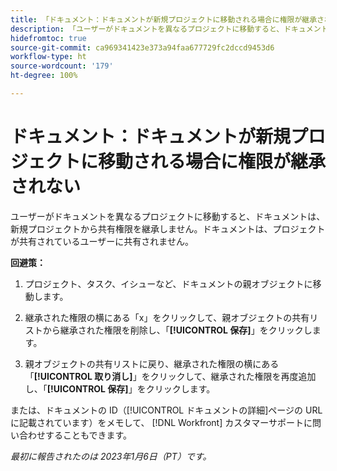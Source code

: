 ```yaml
---
title: 「ドキュメント：ドキュメントが新規プロジェクトに移動される場合に権限が継承されない」
description: 「ユーザーがドキュメントを異なるプロジェクトに移動すると、ドキュメントは、新規プロジェクトから共有権限を継承しません。ドキュメントは、プロジェクトが共有されているユーザーに共有されません。」
hidefromtoc: true
source-git-commit: ca969341423e373a94faa677729fc2dccd9453d6
workflow-type: ht
source-wordcount: '179'
ht-degree: 100%

---
```



# ドキュメント：ドキュメントが新規プロジェクトに移動される場合に権限が継承されない

<!-- This Known Issue is on the TOC for both Workfront and Workfront Proof-->

<!--This issue has been closed as won't fix, but no reason.-->

ユーザーがドキュメントを異なるプロジェクトに移動すると、ドキュメントは、新規プロジェクトから共有権限を継承しません。ドキュメントは、プロジェクトが共有されているユーザーに共有されません。

**回避策：**

1. プロジェクト、タスク、イシューなど、ドキュメントの親オブジェクトに移動します。

1. 継承された権限の横にある「x」をクリックして、親オブジェクトの共有リストから継承された権限を削除し、「**[!UICONTROL 保存]**」をクリックします。

1. 親オブジェクトの共有リストに戻り、継承された権限の横にある「**[!UICONTROL 取り消し]**」をクリックして、継承された権限を再度追加し、「**[!UICONTROL 保存]**」をクリックします。

または、ドキュメントの ID（[!UICONTROL ドキュメントの詳細]ページの URL に記載されています）をメモして、 [!DNL Workfront] カスタマーサポートに問い合わせすることもできます。

_最初に報告されたのは 2023年1月6日（PT）です。_

